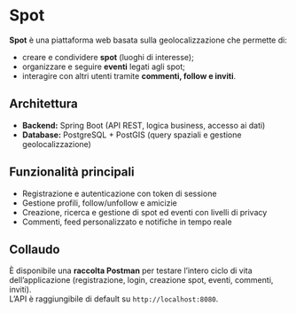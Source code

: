 # Spot

**Spot** è una piattaforma web basata sulla geolocalizzazione che permette di:
- creare e condividere **spot** (luoghi di interesse);
- organizzare e seguire **eventi** legati agli spot;
- interagire con altri utenti tramite **commenti, follow e inviti**.

## Architettura
- **Backend:** Spring Boot (API REST, logica business, accesso ai dati)  
- **Database:** PostgreSQL + PostGIS (query spaziali e gestione geolocalizzazione)  

## Funzionalità principali
- Registrazione e autenticazione con token di sessione  
- Gestione profili, follow/unfollow e amicizie  
- Creazione, ricerca e gestione di spot ed eventi con livelli di privacy  
- Commenti, feed personalizzato e notifiche in tempo reale  

## Collaudo
È disponibile una **raccolta Postman** per testare l’intero ciclo di vita dell’applicazione (registrazione, login, creazione spot, eventi, commenti, inviti).  
L’API è raggiungibile di default su `http://localhost:8080`.  
